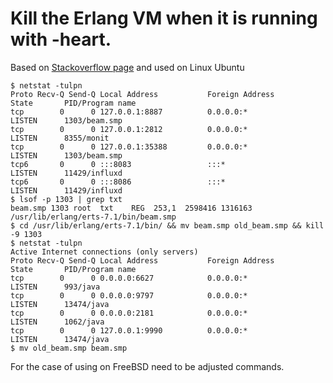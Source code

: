 # Kill the Erlang VM when it is running with -heart.

Based on [Stackoverflow page](http://stackoverflow.com/questions/7217892/is-there-a-way-to-kill-the-erlang-vm-when-it-is-running-with-heart) and used on Linux Ubuntu

```console
$ netstat -tulpn
Proto Recv-Q Send-Q Local Address           Foreign Address         State       PID/Program name
tcp        0      0 127.0.0.1:8887          0.0.0.0:*               LISTEN      1303/beam.smp   
tcp        0      0 127.0.0.1:2812          0.0.0.0:*               LISTEN      8355/monit      
tcp        0      0 127.0.0.1:35388         0.0.0.0:*               LISTEN      1303/beam.smp   
tcp6       0      0 :::8083                 :::*                    LISTEN      11429/influxd   
tcp6       0      0 :::8086                 :::*                    LISTEN      11429/influxd
$ lsof -p 1303 | grep txt
beam.smp 1303 root  txt    REG  253,1  2598416 1316163 /usr/lib/erlang/erts-7.1/bin/beam.smp
$ cd /usr/lib/erlang/erts-7.1/bin/ && mv beam.smp old_beam.smp && kill -9 1303
$ netstat -tulpn
Active Internet connections (only servers)
Proto Recv-Q Send-Q Local Address           Foreign Address         State       PID/Program name
tcp        0      0 0.0.0.0:6627            0.0.0.0:*               LISTEN      993/java        
tcp        0      0 0.0.0.0:9797            0.0.0.0:*               LISTEN      13474/java      
tcp        0      0 0.0.0.0:2181            0.0.0.0:*               LISTEN      1062/java       
tcp        0      0 127.0.0.1:9990          0.0.0.0:*               LISTEN      13474/java
$ mv old_beam.smp beam.smp
```

For the case of using on FreeBSD need to be adjusted commands.